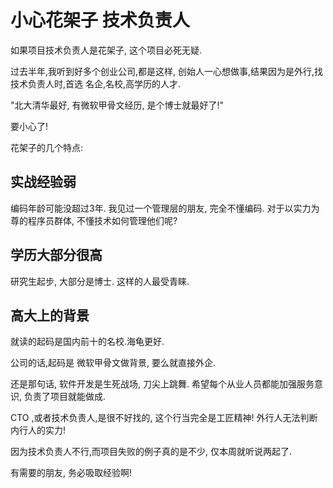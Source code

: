 # 小心花架子 技术负责人

如果项目技术负责人是花架子, 这个项目必死无疑.

过去半年,我听到好多个创业公司,都是这样, 创始人一心想做事,结果因为是外行,找技术负责人时,首选 名企,名校,高学历的人才.

"北大清华最好, 有微软甲骨文经历, 是个博士就最好了!"

要小心了!

花架子的几个特点:

## 实战经验弱

编码年龄可能没超过3年. 我见过一个管理层的朋友, 完全不懂编码. 对于以实力为尊的程序员群体, 不懂技术如何管理他们呢?

## 学历大部分很高

研究生起步, 大部分是博士. 这样的人最受青睐.

## 高大上的背景

就读的起码是国内前十的名校.海龟更好.

公司的话,起码是 微软甲骨文做背景, 要么就直接外企.


还是那句话, 软件开发是生死战场, 刀尖上跳舞. 希望每个从业人员都能加强服务意识, 负责了项目就能做成.

CTO ,或者技术负责人,是很不好找的, 这个行当完全是工匠精神! 外行人无法判断内行人的实力!

因为技术负责人不行,而项目失败的例子真的是不少, 仅本周就听说两起了.

有需要的朋友, 务必吸取经验啊!


